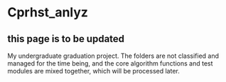 # Cprhst_anlyz

## this page is to be updated

My undergraduate graduation project.
The folders are not classified and managed for the time being, and the core algorithm functions and test modules are mixed together, which will be processed later.